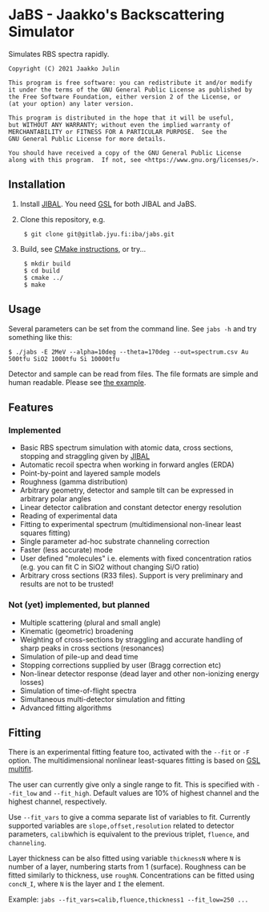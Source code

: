 # JaBS - Jaakko's Backscattering Simulator

Simulates RBS spectra rapidly.
    
    Copyright (C) 2021 Jaakko Julin
    
    This program is free software: you can redistribute it and/or modify
    it under the terms of the GNU General Public License as published by
    the Free Software Foundation, either version 2 of the License, or
    (at your option) any later version.

    This program is distributed in the hope that it will be useful,
    but WITHOUT ANY WARRANTY; without even the implied warranty of
    MERCHANTABILITY or FITNESS FOR A PARTICULAR PURPOSE.  See the
    GNU General Public License for more details.

    You should have received a copy of the GNU General Public License
    along with this program.  If not, see <https://www.gnu.org/licenses/>.

## Installation

1. Install [JIBAL](https://github.com/JYU-IBA/jibal). You need [GSL](https://www.gnu.org/software/gsl/) for both JIBAL and JaBS.
2. Clone this repository, e.g.

        $ git clone git@gitlab.jyu.fi:iba/jabs.git


3. Build, see [CMake instructions](https://cmake.org/runningcmake/), or try...

        $ mkdir build
        $ cd build
        $ cmake ../
        $ make
       
## Usage

Several parameters can be set from the command line. See `jabs -h` and try something like this:

~~~~
$ ./jabs -E 2MeV --alpha=10deg --theta=170deg --out=spectrum.csv Au 500tfu SiO2 1000tfu Si 10000tfu
~~~~

Detector and sample can be read from files. The file formats are simple and human readable. Please see [the example](example).

## Features
### Implemented
 - Basic RBS spectrum simulation with atomic data, cross sections, stopping and straggling given by [JIBAL](https://github.com/JYU-IBA/jibal)
 - Automatic recoil spectra when working in forward angles (ERDA)
 - Point-by-point and layered sample models
 - Roughness (gamma distribution)
 - Arbitrary geometry, detector and sample tilt can be expressed in arbitrary polar angles
 - Linear detector calibration and constant detector energy resolution
 - Reading of experimental data
 - Fitting to experimental spectrum (multidimensional non-linear least squares fitting)
 - Single parameter ad-hoc substrate channeling correction
 - Faster (less accurate) mode
 - User defined "molecules" i.e. elements with fixed concentration ratios (e.g. you can fit C in SiO2 without changing Si/O ratio)
 - Arbitrary cross sections (R33 files). Support is very preliminary and results are not to be trusted!

### Not (yet) implemented, but planned
 - Multiple scattering (plural and small angle)
 - Kinematic (geometric) broadening
 - Weighting of cross-sections by straggling and accurate handling of sharp peaks in cross sections (resonances)
 - Simulation of pile-up and dead time
 - Stopping corrections supplied by user (Bragg correction etc)
 - Non-linear detector response (dead layer and other non-ionizing energy losses)
 - Simulation of time-of-flight spectra
 - Simultaneous multi-detector simulation and fitting
 - Advanced fitting algorithms

## Fitting

There is an experimental fitting feature too, activated with the `--fit` or `-F` option. The multidimensional nonlinear least-squares fitting is based on [GSL multifit](https://www.gnu.org/software/gsl/doc/html/nls.html).


The user can currently give only a single range to fit. This is specified with `--fit_low` and `--fit_high`. Default values are 10% of highest channel and the highest channel, respectively.

Use `--fit_vars` to give a comma separate list of variables to fit. Currently supported variables are `slope,offset,resolution` related to detector parameters, 
`calib`which is equivalent to the previous triplet, `fluence`, and `channeling`.

Layer thickness can be also fitted using variable `thicknessN` where `N` is number of a layer, numbering starts from 1 (surface). Roughness can be fitted similarly to thickness, use `roughN`. Concentrations can be fitted using `concN_I`, where `N` is the layer and `I` the element.

Example: `jabs --fit_vars=calib,fluence,thickness1 --fit_low=250 ...`
